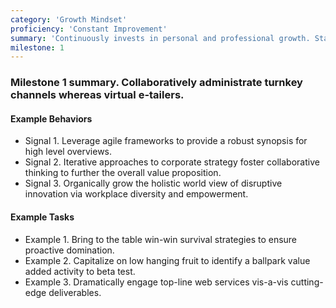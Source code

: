 ```yaml
---
category: 'Growth Mindset'
proficiency: 'Constant Improvement'
summary: 'Continuously invests in personal and professional growth. Stays technically relevant by being aware of new technologies and practices. Knows the latest industry trends by reading books, blogs, attending workshops, meetups, classes and conferences.'
milestone: 1
---         
```


### Milestone 1 summary. Collaboratively administrate turnkey channels whereas virtual e-tailers. 

#### Example Behaviors
+ Signal 1. Leverage agile frameworks to provide a robust synopsis for high level overviews.
+ Signal 2. Iterative approaches to corporate strategy foster collaborative thinking to further the overall value proposition.
+ Signal 3. Organically grow the holistic world view of disruptive innovation via workplace diversity and empowerment.

#### Example Tasks
+ Example 1. Bring to the table win-win survival strategies to ensure proactive domination.
+ Example 2. Capitalize on low hanging fruit to identify a ballpark value added activity to beta test.
+ Example 3. Dramatically engage top-line web services vis-a-vis cutting-edge deliverables.
